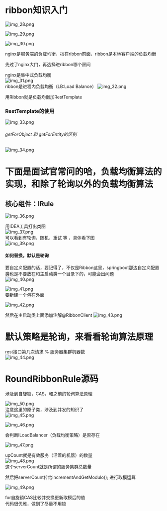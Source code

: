 # ribbon知识入门  
![img_28.png](img_28.png)   


![img_29.png](img_29.png)   

![img_30.png](img_30.png)    


nginx是服务端的负载均衡，挡在ribbon前面，ribbon是本地客户端的负载均衡    

先过了nginx大门，再选择进ribbon哪个房间    


nginx是集中式负载均衡   
![img_31.png](img_31.png)     
ribbon是进程内负载均衡（LB:Load Balance）
![img_32.png](img_32.png)     


用Ribbon就是负载均衡加RestTemplate    


### RestTemplate的使用       
![img_33.png](img_33.png)     


###### getForObject 和 getForEntity的区别    
![img_34.png](img_34.png)      


# 下面是面试官常问的哈，负载均衡算法的实现，和除了轮询以外的负载均衡算法    

## 核心组件：IRule 
![img_36.png](img_36.png)   

用IDEA工具打出类图   
![img_37.png](img_37.png)      
可以看到有轮询，随机，重试   等   ，具体看下图    
![img_39.png](img_39.png)    

#### 如何替换，默认是轮询   
要自定义配置的话，要记得了，不仅是Ribbon这里，springboot那边自定义配置类也是不要放在和主启动类一个目录下的，可能会出问题    
![img_40.png](img_40.png)    

![img_41.png](img_41.png)   
要新建一个包在外面   

![img_42.png](img_42.png)     


然后在主启动类上面添加注解@RibbonClient 
![img_43.png](img_43.png)   




# 默认策略是轮询，来看看轮询算法原理   
rest接口第几次请求 % 服务器集群机器数       
![img_44.png](img_44.png)     


# RoundRibbonRule源码   
涉及到自旋锁，CAS，和之前的轮询算法原理    


![img_50.png](img_50.png)   
注意这里的原子类，涉及到并发的知识了           
![img_45.png](img_45.png)      


![img_46.png](img_46.png)    

会判断ILoadBalancer（负载均衡策略）是否存在   


![img_47.png](img_47.png)    


upCount就是有效服务（活着的机器）的数量     
![img_48.png](img_48.png)   
这个serverCount就是所谓的服务集群总数量   


然后把serverCount传给incrementAndGetModulo();  进行取模运算   

![img_49.png](img_49.png)     


for自旋锁CAS比较并交换更新取模后的值   
代码很优雅，做到了尽量不用锁    

